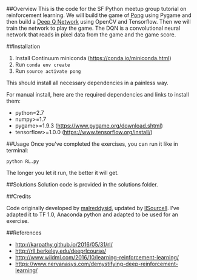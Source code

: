 ##Overview
This is the code for the SF Python meetup group tutorial on reinforcement learning. We will build the game of [Pong](http://www.ponggame.org) using Pygame and then build a [Deep Q Network](https://www.quora.com/Artificial-Intelligence-What-is-an-intuitive-explanation-of-how-deep-Q-networks-DQN-work) using OpenCV and Tensorflow. Then we will train the network to play the game. The DQN is a convolutional neural network that reads in pixel data from the game and the game score. 

##Installation
1. Install Continuum miniconda (https://conda.io/miniconda.html)
2. Run `conda env create`
3. Run `source activate pong`

This should install all necessary dependencies in a painless way.

For manual install, here are the required dependencies and links to install them:

- python=2.7
- numpy>=1.7
- pygame>=1.9.3 (https://www.pygame.org/download.shtml)
- tensorflow>=1.0.0 (https://www.tensorflow.org/install/)


##Usage 
Once you've completed the exercises, you can run it like in terminal:
```
python RL.py
```
The longer you let it run, the better it will get.

##Solutions
Solution code is provided in the solutions folder.

##Credits

Code originally developed by [malreddysid](https://github.com/malreddysid), updated by [llSourcell](https://github.com/llSourcell). I've adapted it to TF 1.0, Anaconda python and adapted to be used for an exercise.

##References
- http://karpathy.github.io/2016/05/31/rl/
- http://rll.berkeley.edu/deeprlcourse/
- http://www.wildml.com/2016/10/learning-reinforcement-learning/
- https://www.nervanasys.com/demystifying-deep-reinforcement-learning/
